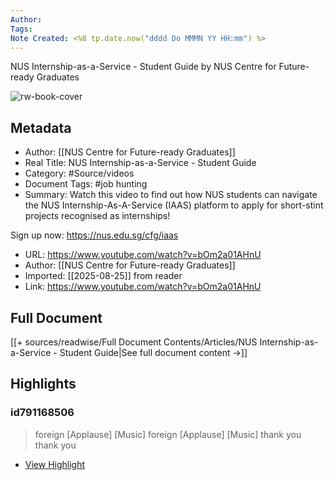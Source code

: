 ```yaml
---
Author: 
Tags:
Note Created: <%8 tp.date.now("dddd Do MMMN YY HH:mm") %>
---
```

NUS Internship-as-a-Service - Student Guide by NUS Centre for Future-ready Graduates

![rw-book-cover](https://i.ytimg.com/vi/bOm2a01AHnU/maxresdefault.jpg)

## Metadata
- Author: [[NUS Centre for Future-ready Graduates]]
- Real Title: NUS Internship-as-a-Service - Student Guide
- Category: #Source/videos
- Document Tags:  #job hunting 
- Summary: Watch this video to find out how NUS students can navigate the NUS Internship-As-A-Service (IAAS) platform to apply for short-stint projects recognised as internships!

Sign up now: https://nus.edu.sg/cfg/iaas
- URL: https://www.youtube.com/watch?v=bOm2a01AHnU
- Author: [[NUS Centre for Future-ready Graduates]]
- Imported: [[2025-08-25]] from reader
- Link: https://www.youtube.com/watch?v=bOm2a01AHnU

## Full Document
[[+ sources/readwise/Full Document Contents/Articles/NUS Internship-as-a-Service - Student Guide|See full document content →]]

## Highlights
### id791168506

> foreign [Applause] [Music]
> foreign
> [Applause] [Music]
> thank you thank you

 * [View Highlight](https://read.readwise.io/read/01j8sd3nphw92mn1pgaacfng56)
